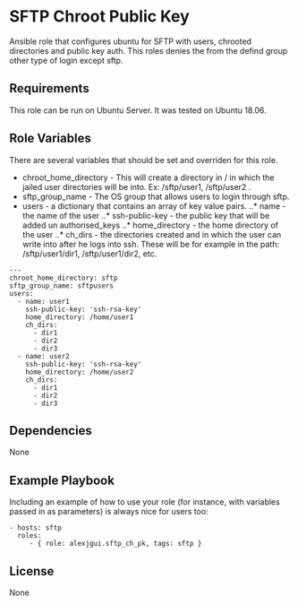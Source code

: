 SFTP Chroot Public Key
=========

Ansible role that configures ubuntu for SFTP with users, chrooted directories and public key auth. This roles denies the from the defind group other type of login except sftp.

Requirements
------------

This role can be run on Ubuntu Server. It was tested on Ubuntu 18.06.

Role Variables
--------------

There are several variables that should be set and overriden for this role.

* chroot_home_directory - This will create a directory in / in which the jailed user directories will be into. Ex: /sftp/user1, /sftp/user2 .
* sftp_group_name - The OS group that allows users to login through sftp.
* users - a dictionary that contains an array of key value pairs.
..* name - the name of the user
..* ssh-public-key - the public key that will be added un authorised_keys
..* home_directory - the home directory of the user
..* ch_dirs - the directories created and in which the user can write into after he logs into ssh. These will be for example in the path: /sftp/user1/dir1, /sftp/user1/dir2, etc.
 
```
---
chroot_home_directory: sftp 
sftp_group_name: sftpusers
users:
  - name: user1 
    ssh-public-key: 'ssh-rsa-key'
    home_directory: /home/user1
    ch_dirs:
      - dir1 
      - dir2 
      - dir3
  - name: user2
    ssh-public-key: 'ssh-rsa-key'
    home_directory: /home/user2
    ch_dirs:
      - dir1 
      - dir2 
      - dir3
```

Dependencies
------------

None

Example Playbook
----------------

Including an example of how to use your role (for instance, with variables passed in as parameters) is always nice for users too:

    - hosts: sftp
      roles:
         - { role: alexjgui.sftp_ch_pk, tags: sftp }

License
-------

None

